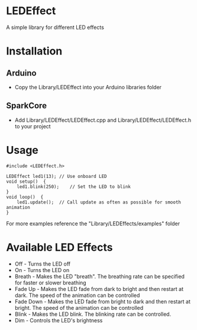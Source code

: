 LEDEffect
===========

A simple library for different LED effects

# Installation
## Arduino
* Copy the Library/LEDEffect into your Arduino libraries folder

## SparkCore

* Add Library/LEDEffect/LEDEffect.cpp and Library/LEDEffect/LEDEffect.h to your project

# Usage

    #include <LEDEffect.h>

    LEDEffect led1(13); // Use onboard LED
    void setup()  {
        led1.blink(250);    // Set the LED to blink
    }
    void loop()  {
        led1.update();  // Call update as often as possible for smooth animation
    }

For more examples reference the "Library/LEDEffects/examples" folder

# Available LED Effects
* Off - Turns the LED off
* On - Turns the LED on
* Breath - Makes the LED "breath". The breathing rate can be specified for faster or slower breathing
* Fade Up - Makes the LED fade from dark to bright and then restart at dark. The speed of the animation can be controlled
* Fade Down - Makes the LED fade from bright to dark and then restart at bright. The speed of the animation can be controlled
* Blink - Makes the LED blink. The blinking rate can be controlled.
* Dim - Controls the LED's brightness
